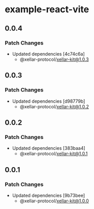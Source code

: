 # example-react-vite

## 0.0.4

### Patch Changes

- Updated dependencies [4c74c6a]
  - @xellar-protocol/xellar-kit@1.0.3

## 0.0.3

### Patch Changes

- Updated dependencies [d98779b]
  - @xellar-protocol/xellar-kit@1.0.2

## 0.0.2

### Patch Changes

- Updated dependencies [383baa4]
  - @xellar-protocol/xellar-kit@1.0.1

## 0.0.1

### Patch Changes

- Updated dependencies [9b73bee]
  - @xellar-protocol/xellar-kit@1.0.0
